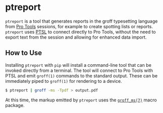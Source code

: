 # ptreport

`ptreport` is a tool that generates reports in the groff typesetting language 
from [Pro Tools][pt] sessions, for example to create spotting lists or reports. 
`ptreport` uses [PTSL][ptsl] to connect directly to Pro Tools, without the 
need to export text from the session and allowing for enhanced data import.

[pt]: https://www.avid.com/pro-tools
[ptsl]: https://github.com/iluvcapra/py-ptsl

## How to Use 

Installing `ptreport` with `pip` will install a command-line tool that can be
invoked directly from a terminal. The tool will connect to Pro Tools with PTSL
and emit `groff(1)` commands to the standard output. These can be immediately 
piped to `groff(1)` for rendering to a device. 

```sh  
$ ptreport | groff -ms -Tpdf > output.pdf
```

At this time, the markup emitted by `ptreport` uses the [`groff_ms(7)`][ms] 
macro package.

[ms]: https://man7.org/linux/man-pages/man7/groff_ms.7.html
